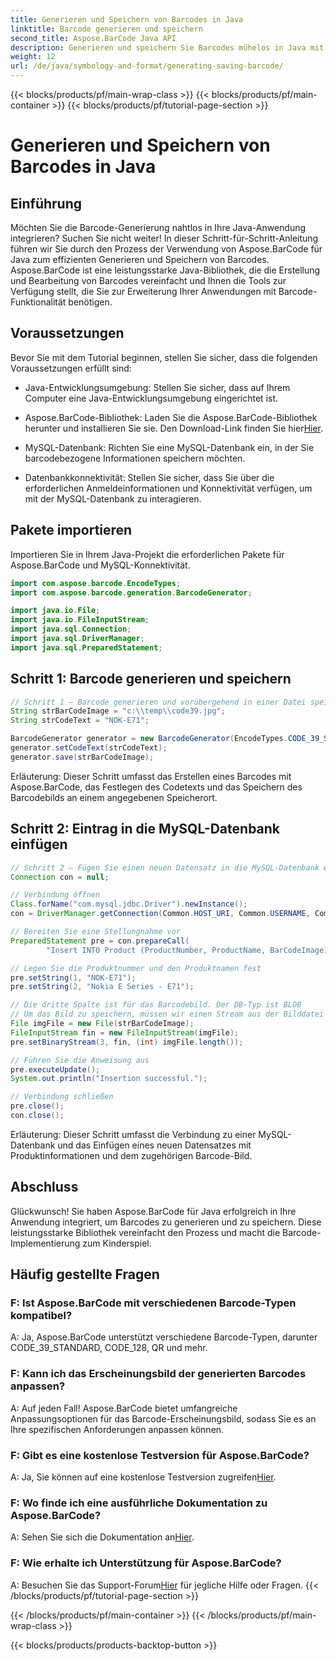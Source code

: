 ```yaml
---
title: Generieren und Speichern von Barcodes in Java
linktitle: Barcode generieren und speichern
second_title: Aspose.BarCode Java API
description: Generieren und speichern Sie Barcodes mühelos in Java mit Aspose.BarCode. Lassen Sie sich nahtlos integrieren, passen Sie das Erscheinungsbild an und genießen Sie umfassende Barcode-Unterstützung.
weight: 12
url: /de/java/symbology-and-format/generating-saving-barcode/
---
```


{{< blocks/products/pf/main-wrap-class >}}
{{< blocks/products/pf/main-container >}}
{{< blocks/products/pf/tutorial-page-section >}}

# Generieren und Speichern von Barcodes in Java


## Einführung

Möchten Sie die Barcode-Generierung nahtlos in Ihre Java-Anwendung integrieren? Suchen Sie nicht weiter! In dieser Schritt-für-Schritt-Anleitung führen wir Sie durch den Prozess der Verwendung von Aspose.BarCode für Java zum effizienten Generieren und Speichern von Barcodes. Aspose.BarCode ist eine leistungsstarke Java-Bibliothek, die die Erstellung und Bearbeitung von Barcodes vereinfacht und Ihnen die Tools zur Verfügung stellt, die Sie zur Erweiterung Ihrer Anwendungen mit Barcode-Funktionalität benötigen.

## Voraussetzungen

Bevor Sie mit dem Tutorial beginnen, stellen Sie sicher, dass die folgenden Voraussetzungen erfüllt sind:

- Java-Entwicklungsumgebung: Stellen Sie sicher, dass auf Ihrem Computer eine Java-Entwicklungsumgebung eingerichtet ist.

- Aspose.BarCode-Bibliothek: Laden Sie die Aspose.BarCode-Bibliothek herunter und installieren Sie sie. Den Download-Link finden Sie hier[Hier](https://releases.aspose.com/barcode/java/).

- MySQL-Datenbank: Richten Sie eine MySQL-Datenbank ein, in der Sie barcodebezogene Informationen speichern möchten.

- Datenbankkonnektivität: Stellen Sie sicher, dass Sie über die erforderlichen Anmeldeinformationen und Konnektivität verfügen, um mit der MySQL-Datenbank zu interagieren.

## Pakete importieren

Importieren Sie in Ihrem Java-Projekt die erforderlichen Pakete für Aspose.BarCode und MySQL-Konnektivität.

```java
import com.aspose.barcode.EncodeTypes;
import com.aspose.barcode.generation.BarcodeGenerator;

import java.io.File;
import java.io.FileInputStream;
import java.sql.Connection;
import java.sql.DriverManager;
import java.sql.PreparedStatement;
```

## Schritt 1: Barcode generieren und speichern

```java
// Schritt 1 – Barcode generieren und vorübergehend in einer Datei speichern
String strBarCodeImage = "c:\\temp\\code39.jpg";
String strCodeText = "NOK-E71";

BarcodeGenerator generator = new BarcodeGenerator(EncodeTypes.CODE_39_STANDARD);
generator.setCodeText(strCodeText);
generator.save(strBarCodeImage);
```

Erläuterung: Dieser Schritt umfasst das Erstellen eines Barcodes mit Aspose.BarCode, das Festlegen des Codetexts und das Speichern des Barcodebilds an einem angegebenen Speicherort.

## Schritt 2: Eintrag in die MySQL-Datenbank einfügen

```java
// Schritt 2 – Fügen Sie einen neuen Datensatz in die MySQL-Datenbank ein
Connection con = null;

// Verbindung öffnen
Class.forName("com.mysql.jdbc.Driver").newInstance();
con = DriverManager.getConnection(Common.HOST_URI, Common.USERNAME, Common.PASSWORD);

// Bereiten Sie eine Stellungnahme vor
PreparedStatement pre = con.prepareCall(
        "Insert INTO Product (ProductNumber, ProductName, BarCodeImage) " + "VALUES (?, ?, ?) ");

// Legen Sie die Produktnummer und den Produktnamen fest
pre.setString(1, "NOK-E71");
pre.setString(2, "Nokia E Series - E71");

// Die dritte Spalte ist für das Barcodebild. Der DB-Typ ist BLOB
// Um das Bild zu speichern, müssen wir einen Stream aus der Bilddatei erstellen
File imgFile = new File(strBarCodeImage);
FileInputStream fin = new FileInputStream(imgFile);
pre.setBinaryStream(3, fin, (int) imgFile.length());

// Führen Sie die Anweisung aus
pre.executeUpdate();
System.out.println("Insertion successful.");

// Verbindung schließen
pre.close();
con.close();
```

Erläuterung: Dieser Schritt umfasst die Verbindung zu einer MySQL-Datenbank und das Einfügen eines neuen Datensatzes mit Produktinformationen und dem zugehörigen Barcode-Bild.

## Abschluss

Glückwunsch! Sie haben Aspose.BarCode für Java erfolgreich in Ihre Anwendung integriert, um Barcodes zu generieren und zu speichern. Diese leistungsstarke Bibliothek vereinfacht den Prozess und macht die Barcode-Implementierung zum Kinderspiel.

## Häufig gestellte Fragen

### F: Ist Aspose.BarCode mit verschiedenen Barcode-Typen kompatibel?
A: Ja, Aspose.BarCode unterstützt verschiedene Barcode-Typen, darunter CODE_39_STANDARD, CODE_128, QR und mehr.

### F: Kann ich das Erscheinungsbild der generierten Barcodes anpassen?
A: Auf jeden Fall! Aspose.BarCode bietet umfangreiche Anpassungsoptionen für das Barcode-Erscheinungsbild, sodass Sie es an Ihre spezifischen Anforderungen anpassen können.

### F: Gibt es eine kostenlose Testversion für Aspose.BarCode?
 A: Ja, Sie können auf eine kostenlose Testversion zugreifen[Hier](https://releases.aspose.com/).

### F: Wo finde ich eine ausführliche Dokumentation zu Aspose.BarCode?
 A: Sehen Sie sich die Dokumentation an[Hier](https://reference.aspose.com/barcode/java/).

### F: Wie erhalte ich Unterstützung für Aspose.BarCode?
 A: Besuchen Sie das Support-Forum[Hier](https://forum.aspose.com/c/barcode/13) für jegliche Hilfe oder Fragen.
{{< /blocks/products/pf/tutorial-page-section >}}

{{< /blocks/products/pf/main-container >}}
{{< /blocks/products/pf/main-wrap-class >}}

{{< blocks/products/products-backtop-button >}}
